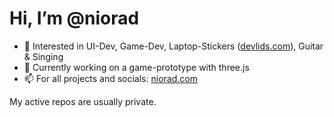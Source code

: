 # Hi, I’m @niorad

- 👀 Interested in UI-Dev, Game-Dev, Laptop-Stickers ([devlids.com](https://devlids.com)), Guitar & Singing
- 🌱 Currently working on a game-prototype with three.js
- 📫 For all projects and socials: [niorad.com](https://niorad.com)

My active repos are usually private.

<!---
niorad/niorad is a ✨ special ✨ repository because its `README.md` (this file) appears on your GitHub profile.
You can click the Preview link to take a look at your changes.
--->
